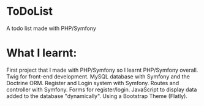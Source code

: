 # ToDoList

A todo list made with PHP/Symfony

# What I learnt:

First project that I made with PHP/Symfony so I learnt PHP/Symfony overall.
Twig for front-end development.
MySQL database with Symfony and the Doctrine ORM.
Register and Login system with Symfony.
Routes and controller with Symfony.
Forms for register/login.
JavaScript to display data added to the database "dynamically".
Using a Bootstrap Theme (Flatly).
